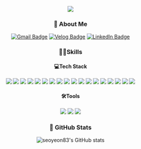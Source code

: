 <div align=center>

  
<img src="https://capsule-render.vercel.app/api?type=waving&color=0:6EE3F7,100:E6FFFF&height=150&section=header&text=Seoyeon's%20GitHub&fontSize=40" align=center>

### 📝 About Me

[![Gmail Badge](https://img.shields.io/badge/seannn283@gmail.com-EA4335?style=flat-square&logo=gmail&logoColor=white)](mailto:seannn283@gmail.com)
[![Velog Badge](https://img.shields.io/badge/Velog-20C997?style=flat-square&logo=velog&logoColor=white)](https://velog.io/@ssssyeon/posts)
[![LinkedIn Badge](https://img.shields.io/badge/LinkedIn-0A66C2?style=flat-square&logo=linkedin&logoColor=white)](https://www.linkedin.com/in/%EC%84%9C%EC%97%B0-%EA%B9%80-b7369a305/)



### 💪🏻Skills
#### 💻Tech Stack
<!-- Languages   -->
<img src="https://img.shields.io/badge/Java-007396?style=flat-square&logo=java&logoColor=white&labelColor=black"> 
<img src="https://img.shields.io/badge/Python-3776AB?style=flat-square&logo=python&logoColor=white&labelColor=black">

<!-- #### Frameworks   -->
<img src="https://img.shields.io/badge/Spring-6DB33F?style=flat-square&logo=spring&logoColor=white&labelColor=black"> 
<img src="https://img.shields.io/badge/Spring Boot-6DB33F?style=flat-square&logo=springboot&logoColor=white&labelColor=black"> 
<img src="https://img.shields.io/badge/Spring Data JPA-6DB33F?style=flat-square&logo=jpa&logoColor=white&labelColor=black"> 
<img src="https://img.shields.io/badge/Spring Security-6DB33F?style=flat-square&logo=springsecurity&logoColor=white&labelColor=black"> 
<img src="https://img.shields.io/badge/Django-092E20?style=flat-square&logo=django&logoColor=white&labelColor=black">

<!-- #### DB   -->
<img src="https://img.shields.io/badge/H2 database-09476B?style=flat-square&logo=h2database&logoColor=white&labelColor=black"> 
<img src="https://img.shields.io/badge/MySql-4479A1?style=flat-square&logo=mysql&logoColor=white&labelColor=black"> 
<img src="https://img.shields.io/badge/Postgresql-4169E1?style=flat-square&logo=postgresql&logoColor=white&labelColor=black"> 
<img src="https://img.shields.io/badge/Redis-FF4438?style=flat-square&logo=redis&logoColor=white&labelColor=black">

<!-- #### Infra   -->
<img src="https://img.shields.io/badge/Docker-2496ED?style=flat-square&logo=docker&logoColor=white&labelColor=black"> 
<img src="https://img.shields.io/badge/AWS-232F3E?style=flat-square&logo=amazonwebservices&logoColor=white&labelColor=black">

<!-- #### Workflow & Automation   -->
<img src="https://img.shields.io/badge/Github Actions-2088FF?style=flat-square&logo=githubactions&logoColor=white&labelColor=black"> 
<img src="https://img.shields.io/badge/Apache Airflow-017CEE?style=flat-square&logo=apacheairflow&logoColor=white&labelColor=black">

<img src="https://img.shields.io/badge/Git-F05032?style=flat-square&logo=Git&logoColor=white&labelColor=black"> 
<img src="https://img.shields.io/badge/GitHub-181717?style=flat-square&logo=GitHub&logoColor=white&labelColor=black"> 
<img src="https://img.shields.io/badge/Swagger-85EA2D?style=flat-square&logo=Swagger&logoColor=white&labelColor=black"> 

#### 🛠️Tools
<!-- #### Tools & Collaboration & Communication   -->
<img src="https://img.shields.io/badge/Notion-000000?style=flat-square&logo=Notion&logoColor=white&labelColor=black"> 
<img src="https://img.shields.io/badge/Discord-5865F2?style=flat-square&logo=Discord&logoColor=white&labelColor=black"> 
<img src="https://img.shields.io/badge/Slack-4A154B?style=flat-square&logo=Slack&logoColor=white&labelColor=black">

### 🌟 GitHub Stats

![seoyeon83's GitHub stats](https://github-readme-stats.vercel.app/api?username=seoyeon83&theme=react&show_icons=true&hide_border=true&count_private=true)


</div>

